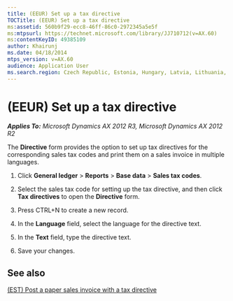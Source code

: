 ```yaml
---
title: (EEUR) Set up a tax directive
TOCTitle: (EEUR) Set up a tax directive
ms:assetid: 560b9f29-ecc8-46ff-86c0-2972345a5e5f
ms:mtpsurl: https://technet.microsoft.com/library/JJ710712(v=AX.60)
ms:contentKeyID: 49385109
author: Khairunj
ms.date: 04/18/2014
mtps_version: v=AX.60
audience: Application User
ms.search.region: Czech Republic, Estonia, Hungary, Latvia, Lithuania, Poland, Russia
---
```


# (EEUR) Set up a tax directive 


_**Applies To:** Microsoft Dynamics AX 2012 R3, Microsoft Dynamics AX 2012 R2_

The **Directive** form provides the option to set up tax directives for the corresponding sales tax codes and print them on a sales invoice in multiple languages.

1.  Click **General ledger** \> **Reports** \> **Base data** \> **Sales tax codes**.

2.  Select the sales tax code for setting up the tax directive, and then click **Tax directives** to open the **Directive** form.

3.  Press CTRL+N to create a new record.

4.  In the **Language** field, select the language for the directive text.

5.  In the **Text** field, type the directive text.

6.  Save your changes.

## See also

[(EST) Post a paper sales invoice with a tax directive](est-post-a-paper-sales-invoice-with-a-tax-directive.md)

  


